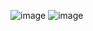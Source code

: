 ![image](https://user-images.githubusercontent.com/84821012/176988533-cd7e0fdf-3dd1-4d3c-aaef-f8ab1596a718.png)
![image](https://user-images.githubusercontent.com/84821012/176988542-6298f64f-2667-431d-a1c0-335a62676f29.png)
